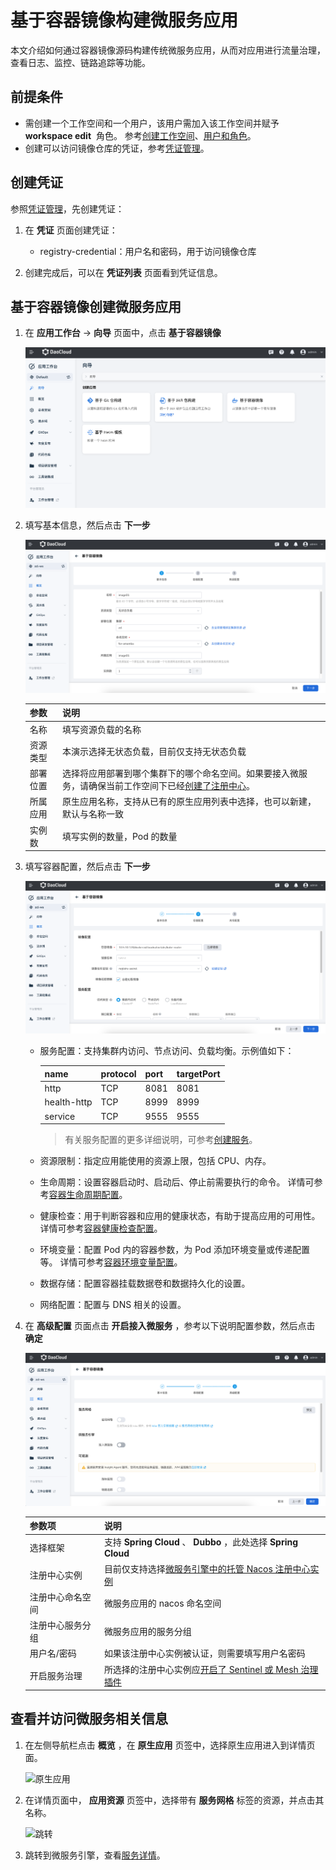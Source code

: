 # 基于容器镜像构建微服务应用

本文介绍如何通过容器镜像源码构建传统微服务应用，从而对应用进行流量治理，查看日志、监控、链路追踪等功能。

## 前提条件

- 需创建一个工作空间和一个用户，该用户需加入该工作空间并赋予  __workspace edit__  角色。
  参考[创建工作空间](../../../ghippo/user-guide/workspace/workspace.md)、[用户和角色](../../../ghippo/user-guide/access-control/user.md)。
- 创建可以访问镜像仓库的凭证，参考[凭证管理](../pipeline/credential.md)。

## 创建凭证

参照[凭证管理](../pipeline/credential.md)，先创建凭证：

1. 在 __凭证__ 页面创建凭证：

    - registry-credential：用户名和密码，用于访问镜像仓库

1. 创建完成后，可以在 __凭证列表__ 页面看到凭证信息。

## 基于容器镜像创建微服务应用

1. 在 __应用工作台__ -> __向导__ 页面中，点击 __基于容器镜像__

    ![向导](../../images/image01.png)

2. 填写基本信息，然后点击 __下一步__

    ![基本信息](../../images/image02.png)

    | 参数 | 说明 |
    |-----|---- |
    | 名称 | 填写资源负载的名称 |
    | 资源类型 | 本演示选择无状态负载，目前仅支持无状态负载 |
    | 部署位置 | 选择将应用部署到哪个集群下的哪个命名空间。如果要接入微服务，请确保当前工作空间下已经[创建了注册中心](../../../skoala/trad-ms/hosted/index.md)。 |
    | 所属应用 | 原生应用名称，支持从已有的原生应用列表中选择，也可以新建，默认与名称一致 |
    | 实例数 | 填写实例的数量，Pod 的数量 |

4. 填写容器配置，然后点击 __下一步__

    ![容器配置](../../images/image03.png)

    - 服务配置：支持集群内访问、节点访问、负载均衡。示例值如下：

        name | protocol | port | targetPort
        ---- | -------- | ---- | ----------
        http | TCP      | 8081 | 8081
        health-http | TCP | 8999 | 8999
        service | TCP      | 9555 | 9555
        
        > 有关服务配置的更多详细说明，可参考[创建服务](../../../kpanda/user-guide/network/create-services.md)。
        
    - 资源限制：指定应用能使用的资源上限，包括 CPU、内存。
    - 生命周期：设置容器启动时、启动后、停止前需要执行的命令。
      详情可参考[容器生命周期配置](../../../kpanda/user-guide/workloads/pod-config/lifecycle.md)。
    - 健康检查：用于判断容器和应用的健康状态，有助于提高应用的可用性。
      详情可参考[容器健康检查配置](../../../kpanda/user-guide/workloads/pod-config/health-check.md)。
    - 环境变量：配置 Pod 内的容器参数，为 Pod 添加环境变量或传递配置等。
      详情可参考[容器环境变量配置](../../../kpanda/user-guide/workloads/pod-config/env-variables.md)。
    - 数据存储：配置容器挂载数据卷和数据持久化的设置。
    - 网络配置：配置与 DNS 相关的设置。

5. 在 __高级配置__ 页面点击 __开启接入微服务__ ，参考以下说明配置参数，然后点击 __确定__

    ![高级配置](../../images/image04.png)

    | 参数项 | 说明 |
    |-------|------|
    | 选择框架 | 支持 **Spring Cloud** 、 **Dubbo** ，此处选择 **Spring Cloud** |
    | 注册中心实例 | 目前仅支持选择[微服务引擎中的托管 Nacos 注册中心实例](../../../skoala/trad-ms/hosted/index.md) |
    | 注册中心命名空间 | 微服务应用的 nacos 命名空间 |
    | 注册中心服务分组 | 微服务应用的服务分组 |
    | 用户名/密码 | 如果该注册中心实例被认证，则需要填写用户名密码 |
    | 开启服务治理 | 所选择的注册中心实例应[开启了 Sentinel 或 Mesh 治理插件](../../../skoala/trad-ms/hosted/plugins/plugin-center.md) |

## 查看并访问微服务相关信息

1. 在左侧导航栏点击 __概览__ ，在 __原生应用__ 页签中，选择原生应用进入到详情页面。

    ![原生应用](https://docs.daocloud.io/daocloud-docs-images/docs/zh/docs/amamba/images/git04.png)

2. 在详情页面中， __应用资源__ 页签中，选择带有 __服务网格__ 标签的资源，并点击其名称。

    ![跳转](https://docs.daocloud.io/daocloud-docs-images/docs/zh/docs/amamba/images/git05.png)

3. 跳转到微服务引擎，查看[服务详情](../../../skoala/trad-ms/hosted/services/check-details.md)。
